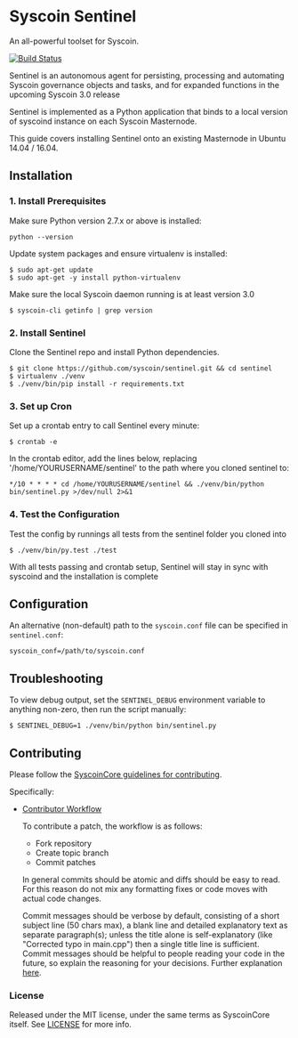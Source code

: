 # Syscoin Sentinel

An all-powerful toolset for Syscoin.

[![Build Status](https://travis-ci.org/syscoin/sentinel.svg?branch=master)](https://travis-ci.org/syscoin/sentinel)

Sentinel is an autonomous agent for persisting, processing and automating Syscoin governance objects and tasks, and for expanded functions in the upcoming Syscoin 3.0 release

Sentinel is implemented as a Python application that binds to a local version of syscoind instance on each Syscoin Masternode.

This guide covers installing Sentinel onto an existing Masternode in Ubuntu 14.04 / 16.04.

## Installation

### 1. Install Prerequisites

Make sure Python version 2.7.x or above is installed:

    python --version

Update system packages and ensure virtualenv is installed:

    $ sudo apt-get update
    $ sudo apt-get -y install python-virtualenv

Make sure the local Syscoin daemon running is at least version 3.0

    $ syscoin-cli getinfo | grep version

### 2. Install Sentinel

Clone the Sentinel repo and install Python dependencies.

    $ git clone https://github.com/syscoin/sentinel.git && cd sentinel
    $ virtualenv ./venv
    $ ./venv/bin/pip install -r requirements.txt

### 3. Set up Cron

Set up a crontab entry to call Sentinel every minute:

    $ crontab -e

In the crontab editor, add the lines below, replacing '/home/YOURUSERNAME/sentinel' to the path where you cloned sentinel to:

    */10 * * * * cd /home/YOURUSERNAME/sentinel && ./venv/bin/python bin/sentinel.py >/dev/null 2>&1

### 4. Test the Configuration

Test the config by runnings all tests from the sentinel folder you cloned into

    $ ./venv/bin/py.test ./test

With all tests passing and crontab setup, Sentinel will stay in sync with syscoind and the installation is complete

## Configuration

An alternative (non-default) path to the `syscoin.conf` file can be specified in `sentinel.conf`:

    syscoin_conf=/path/to/syscoin.conf

## Troubleshooting

To view debug output, set the `SENTINEL_DEBUG` environment variable to anything non-zero, then run the script manually:

    $ SENTINEL_DEBUG=1 ./venv/bin/python bin/sentinel.py

## Contributing

Please follow the [SyscoinCore guidelines for contributing](https://github.com/syscoin/syscoin/blob/master/CONTRIBUTING.md).

Specifically:

* [Contributor Workflow](https://github.com/syscoin/syscoin/blob/master/CONTRIBUTING.md#contributor-workflow)

    To contribute a patch, the workflow is as follows:

    * Fork repository
    * Create topic branch
    * Commit patches

    In general commits should be atomic and diffs should be easy to read. For this reason do not mix any formatting fixes or code moves with actual code changes.

    Commit messages should be verbose by default, consisting of a short subject line (50 chars max), a blank line and detailed explanatory text as separate paragraph(s); unless the title alone is self-explanatory (like "Corrected typo in main.cpp") then a single title line is sufficient. Commit messages should be helpful to people reading your code in the future, so explain the reasoning for your decisions. Further explanation [here](http://chris.beams.io/posts/git-commit/).

### License

Released under the MIT license, under the same terms as SyscoinCore itself. See [LICENSE](LICENSE) for more info.
